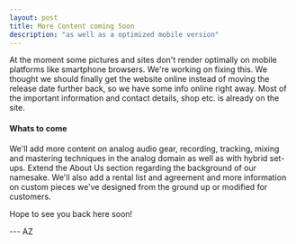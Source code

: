 ```yaml
---
layout: post
title: More Content coming Soon
description: "as well as a optimized mobile version"
---
```


At the moment some pictures and sites don't render optimally on mobile platforms like smartphone browsers. We're working on fixing this. We thought we should finally get the website online instead of moving the release date further back, so we have some info online right away. Most of the important information and contact details, shop etc. is already on the site. 

#### Whats to come
We'll add more content on analog audio gear, recording, tracking, mixing and mastering techniques in the analog domain as well as with hybrid set-ups. Extend the About Us section regarding the background of our namesake. We'll also add a rental list and agreement and more information on custom pieces we've designed from the ground up or modified for customers.

Hope to see you back here soon!

--- AZ
